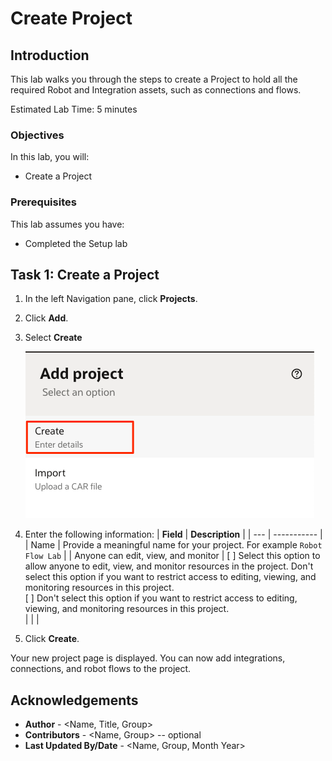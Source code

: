 # Create Project

## Introduction

This lab walks you through the steps to create a Project to hold all the required Robot and Integration assets, such as connections and flows.

Estimated Lab Time: 5 minutes

### Objectives

In this lab, you will:

- Create a Project

### Prerequisites
This lab assumes you have:
- Completed the Setup lab


## Task 1: Create a Project

1. In the left Navigation pane, click **Projects**.

2. Click **Add**.

3. Select **Create**

    ![Click Create](./images/create-project_add.png " ")

4. Enter the following information:
    | **Field**        | **Description** |
    | --- | ----------- |
    | Name | Provide a meaningful name for your project. For example `Robot Flow Lab` |
    | Anyone can edit, view, and monitor | [ ] Select this option to allow anyone to edit, view, and monitor resources in the project. Don't select this option if you want to restrict access to editing, viewing, and monitoring resources in this project. <br/> [ ] Don't select this option if you want to restrict access to editing, viewing, and monitoring resources in this project.  
    | | |

5. Click **Create**.

Your new project page is displayed. You can now add integrations, connections, and robot flows to the project.

## Acknowledgements

- **Author** - <Name, Title, Group>
- **Contributors** -  <Name, Group> -- optional
- **Last Updated By/Date** - <Name, Group, Month Year>
